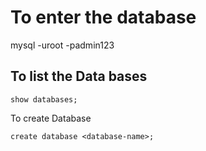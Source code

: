 
# To enter the database
mysql -uroot -padmin123
## To list the Data bases
```
show databases;
```
To create Database
```
create database <database-name>;
```
